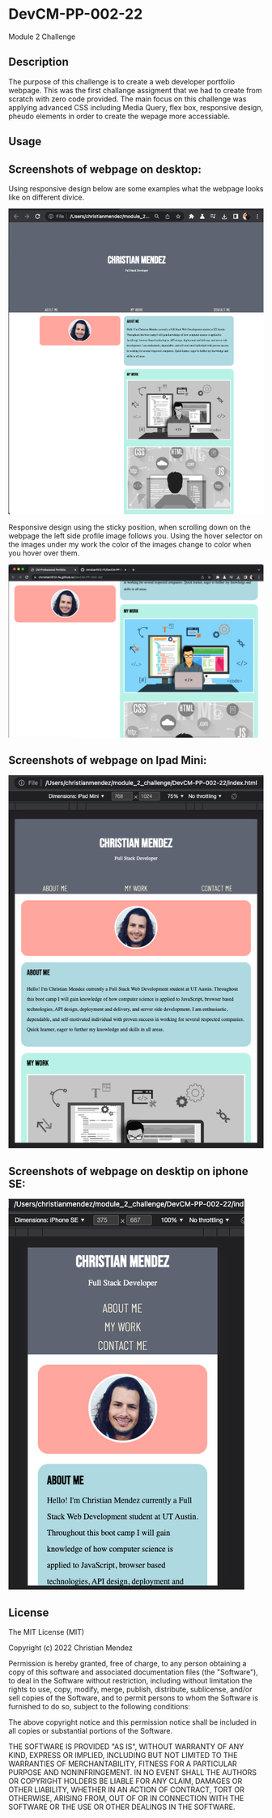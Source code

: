 # DevCM-PP-002-22
Module 2 Challenge  

## Description
The purpose of this challenge is to create a web developer portfolio webpage. This was the first challange assigment that we had to create from scratch with zero code provided. The main focus on this challenge was applying advanced CSS including Media Query, flex box, responsive design, pheudo elements in order to create the wepage more accessiable.

## Usage

## Screenshots of webpage on desktop:
Using responsive design below are some examples what the webpage looks like on different divice. 

![alt text](./assets/images/Screen%20Shot%202022-11-03%20at%2012.32.00%20PM.png)

Responsive design using the sticky position, when scrolling down on the webpage the left side profile image follows you. Using the hover selector on the images under my work the color of the images change to color when you hover over them. 

![alt text](./assets/images/Screen%20Shot%202022-11-03%20at%2012.55.43%20PM.png)

## Screenshots of webpage on Ipad Mini:

![alt text](./assets/images/Screen%20Shot%202022-11-03%20at%2012.30.19%20PM.png)

## Screenshots of webpage on desktip on iphone SE:

![alt text](./assets/images/Screen%20Shot%202022-11-03%20at%2012.29.46%20PM.png)


## License

The MIT License (MIT)

Copyright (c) 2022 Christian Mendez

Permission is hereby granted, free of charge, to any person obtaining a copy of this software and associated documentation files (the "Software"), to deal in the Software without restriction, including without limitation the rights to use, copy, modify, merge, publish, distribute, sublicense, and/or sell copies of the Software, and to permit persons to whom the Software is furnished to do so, subject to the following conditions:

The above copyright notice and this permission notice shall be included in all copies or substantial portions of the Software.

THE SOFTWARE IS PROVIDED "AS IS", WITHOUT WARRANTY OF ANY KIND, EXPRESS OR IMPLIED, INCLUDING BUT NOT LIMITED TO THE WARRANTIES OF MERCHANTABILITY, FITNESS FOR A PARTICULAR PURPOSE AND NONINFRINGEMENT. IN NO EVENT SHALL THE AUTHORS OR COPYRIGHT HOLDERS BE LIABLE FOR ANY CLAIM, DAMAGES OR OTHER LIABILITY, WHETHER IN AN ACTION OF CONTRACT, TORT OR OTHERWISE, ARISING FROM, OUT OF OR IN CONNECTION WITH THE SOFTWARE OR THE USE OR OTHER DEALINGS IN THE SOFTWARE.
